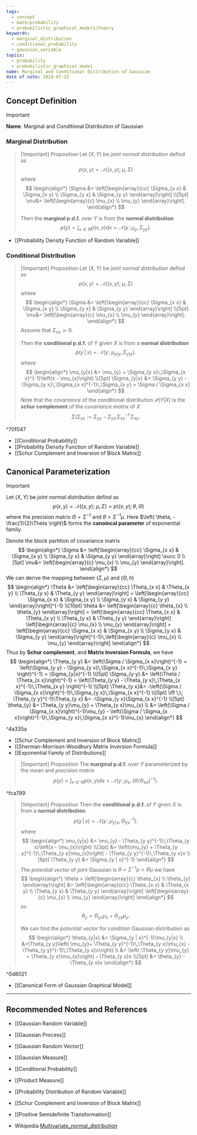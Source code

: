 ```yaml
---
tags:
  - concept
  - math/probability
  - probabilistic_graphical_models/theory
keywords:
  - marginal_distribution
  - conditional_probability
  - gaussian_variable
topics:
  - probability
  - probabilistic_graphical_model
name: Marginal and Conditional Distribution of Gaussian
date of note: 2024-07-25
---
```


## Concept Definition

>[!important]
>**Name**: Marginal and Conditional Distribution of Gaussian

### Marginal Distribution

>[!important] Proposition
>Let $(X, Y)$ be *joint normal distribution* defind as 
>$$
>p(x, y) = \mathcal{N}\left( (x,y);\; \mu,\, \Sigma \right)
>$$
>where
>$$
>\begin{align*}
> \Sigma &= \left[\begin{array}{cc}
>\Sigma_{x x} & \Sigma_{x y} \\
>\Sigma_{y x} & \Sigma_{y y}
>\end{array}\right] \\[5pt]
> \mu&= \left[\begin{array}{c}
>\mu_{x}  \\
>\mu_{y} 
>\end{array}\right].
>\end{align*}
>$$
>
>Then the **marginal p.d.f.** over $Y$ is from the **normal distribution**
>$$
>p(y) = \int_{x \in \mathbb{R}}p(x, y)dx = \mathcal{N}(y\,;\, \mu_{y},\, \Sigma_{y y}).
>$$

- [[Probability Density Function of Random Variable]]

### Conditional Distribution

>[!important] Proposition
>Let $(X, Y)$ be *joint normal distribution* defind as 
>$$
>p(x, y) = \mathcal{N}\left( (x,y);\; \mu,\, \Sigma \right)
>$$
>where
>$$
>\begin{align*}
> \Sigma &= \left[\begin{array}{cc}
>\Sigma_{x x} & \Sigma_{x y} \\
>\Sigma_{y x} & \Sigma_{y y}
>\end{array}\right] \\[5pt]
> \mu&= \left[\begin{array}{c}
>\mu_{x}  \\
>\mu_{y} 
>\end{array}\right].
>\end{align*}
>$$
>Assume that $\Sigma_{x x} \succ 0$.
>
>Then the **conditional p.d.f.** of $Y$ given $X$ is from a **normal distribution**
>$$
>p(y \,|\, x) = \mathcal{N}(y\,;\, \mu_{y|x},\, \Sigma_{y|x}).
>$$
>where
>$$
>\begin{align*}
> \mu_{y|x} &= \mu_{y} + \Sigma_{y x}\,\Sigma_{x x}^{-1}\left(x - \mu_{x}\right) \\[5pt]
> \Sigma_{y|x} &= \Sigma_{y y} - \Sigma_{y x}\,\Sigma_{x x}^{-1}\,\Sigma_{x y} = \Sigma / \Sigma_{x x}
>\end{align*}
>$$
>Note that the *covariance* of the conditional distribution $\mathcal{P}(Y|X)$ is the **schur complement** of the *covariance matrix* of $X$ $$\Sigma / \Sigma_{x x} := \Sigma_{y y} - \Sigma_{y x}\,\Sigma_{x x}^{-1}\,\Sigma_{x y}.$$

^70f047


- [[Conditional Probability]]
- [[Probability Density Function of Random Variable]]
- [[Schur Complement and Inversion of Block Matrix]]

## Canonical Parameterization 

>[!important] 
>Let $(X, Y)$ be *joint normal distribution* defind as 
>$$
>p(x, y) = \mathcal{N}\left( (x,y);\; \mu,\, \Sigma \right) = p((x,y); \theta, \Theta)
>$$
>where the precision matrix $\Theta = \Sigma^{-1}$ and $\theta = \Sigma^{-1}\mu$. Here $\left( \theta, -\frac{1}{2}\Theta \right)$ forms the **canoincal parameter** of exponential family.
>
>Denote the block partition of covariance matrix
>$$
>\begin{align*}
> \Sigma &= \left[\begin{array}{cc}
>\Sigma_{x x} & \Sigma_{x y} \\
>\Sigma_{y x} & \Sigma_{y y}
>\end{array}\right] \succ 0 \\[5pt]
> \mu&= \left[\begin{array}{c}
>\mu_{x}  \\
>\mu_{y} 
>\end{array}\right].
>\end{align*}
>$$
>We can derive the mapping between $(\Sigma, \mu)$ and $(\Theta, h)$
>$$
>\begin{align*}
> \Theta &= \left[\begin{array}{cc}
>\Theta_{x x} & \Theta_{x y} \\
>\Theta_{y x} & \Theta_{y y}
>\end{array}\right] = \left[\begin{array}{cc}
>\Sigma_{x x} & \Sigma_{x y} \\
>\Sigma_{y x} & \Sigma_{y y}
>\end{array}\right]^{-1} \\[10pt]
>\theta &= \left[\begin{array}{c}
>\theta_{x}  \\
>\theta_{y} 
>\end{array}\right]  = \left[\begin{array}{cc}
>\Theta_{x x} & \Theta_{x y} \\
>\Theta_{y x} & \Theta_{y y}
>\end{array}\right] \left[\begin{array}{c}
>\mu_{x}  \\
>\mu_{y} 
>\end{array}\right] =  \left[\begin{array}{cc}
>\Sigma_{x x} & \Sigma_{x y} \\
>\Sigma_{y x} & \Sigma_{y y}
>\end{array}\right]^{-1}\,\left[\begin{array}{c}
>\mu_{x}  \\
>\mu_{y} 
>\end{array}\right] 
>\end{align*}
>$$
>Thus by **Schur complement**, and **Matrix Inversion Formula**, we have
>$$
>\begin{align*}
>\Theta_{y y} &= \left(\Sigma / \Sigma_{x x}\right)^{-1} =  \left(\Sigma_{y y} - \Sigma_{y x}\,\Sigma_{x x}^{-1}\,\Sigma_{x y} \right)^{-1} = \Sigma_{y|x}^{-1} \\[5pt]
> \Sigma_{y y} &= \left(\Theta / \Theta_{x x}\right)^{-1} = \left(\Theta_{y y} - \Theta_{y x}\,\Theta_{x x}^{-1}\,\Theta_{x y} \right)^{-1} \\[5pt]
> \Theta_{y x}&= -\left(\Sigma / \Sigma_{x x}\right)^{-1}\,\Sigma_{y x}\,\Sigma_{x x}^{-1}  \\[5pt]
> \iff \;\; \Theta_{y y}^{-1}\Theta_{y x} &= -\Sigma_{y x}\Sigma_{x x}^{-1} \\[5pt]
> \theta_{y} &= \Theta_{y y}\mu_{y} + \Theta_{y x}\mu_{x}  \\
> &= \left(\Sigma / \Sigma_{x x}\right)^{-1}\mu_{y} - \left(\Sigma / \Sigma_{x x}\right)^{-1}\,\Sigma_{y x}\,\Sigma_{x x}^{-1}\mu_{x}
>\end{align*}
>$$

^4a335a

- [[Schur Complement and Inversion of Block Matrix]]
- [[Sherman-Morrison-Woodbury Matrix Inversion Formula]]
- [[Exponential Family of Distributions]]


>[!important] Proposition
>The **marginal p.d.f.** over $Y$ parameterized by the *mean* and *precision matrix*
>$$
>p(y) = \int_{x \in \mathbb{R}}p(x, y)dx = \mathcal{N}(y\,;\, \mu_{y},\, \left(\Theta / \Theta_{x x}\right)^{-1} ).
>$$

^fca789

>[!important] Proposition
>Then the **conditional p.d.f.** of $Y$ given $X$ is from a **normal distribution**
>$$
>p(y \,|\, x) = \mathcal{N}(y\,;\, \mu_{y|x},\, \Theta_{y y}^{-1}).
>$$
>where
>$$
>\begin{align*}
> \mu_{y|x} &= \mu_{y} - \Theta_{y y}^{-1}\,\Theta_{y x}\left(x - \mu_{x}\right) \\[3pt]
> &= \left(\mu_{y} +  \Theta_{y y}^{-1}\,\Theta_{y x}\mu_{x}\right) - \Theta_{y y}^{-1}\,\Theta_{y x}x  \\[8pt]
> \Theta_{y y} &= \Sigma_{y | x}^{-1}
>\end{align*}
>$$
>The *potential vector* of joint Gaussian is $\theta =\Sigma^{-1}\mu = \Theta\mu$  we have
>$$
>\begin{align*}
> \theta = \left[\begin{array}{c}
>\theta_{x}  \\
>\theta_{y} 
>\end{array}\right]  &= \left[\begin{array}{cc}
>\Theta_{x x} & \Theta_{x y} \\
>\Theta_{y x} & \Theta_{y y}
>\end{array}\right] \left[\begin{array}{c}
>\mu_{x}  \\
>\mu_{y} 
>\end{array}\right] 
>\end{align*}
>$$
>so
>$$
>\theta_{y} = \Theta_{y x}\mu_{x} + \Theta_{y y}\mu_{y}.
>$$
>
>We can find the *potential vector* for condition Gaussian distribution as
>$$
>\begin{align*}
>\theta_{y|x} &= \Sigma_{y | x}^{-1}\mu_{y|x} \\
>&=\Theta_{y y}\left( \mu_{y}+ \Theta_{y y}^{-1}\,\Theta_{y x}\mu_{x} - \Theta_{y y}^{-1}\,\Theta_{y x}x\right) \\
>&= \left( \Theta_{y y}\mu_{y} + \Theta_{y x}\mu_{x}\right) - \Theta_{y x}x \\[5pt]
>&= \theta_{y} - \Theta_{y x}x
>\end{align*}
>$$

^0d8021

- [[Canonical Form of Gaussian Graphical Model]]





-----------
##  Recommended Notes and References


- [[Gaussian Random Variable]]
- [[Gaussian Process]]
- [[Gaussian Random Vector]]
- [[Gaussian Measure]]

- [[Conditional Probability]]
- [[Product Measure]]
- [[Probability Distribution of Random Variable]]


- [[Schur Complement and Inversion of Block Matrix]]
- [[Positive Semidefinite Transformation]]

- Wikipedia [Multivariate_normal_distribution](https://en.wikipedia.org/wiki/Multivariate_normal_distribution)